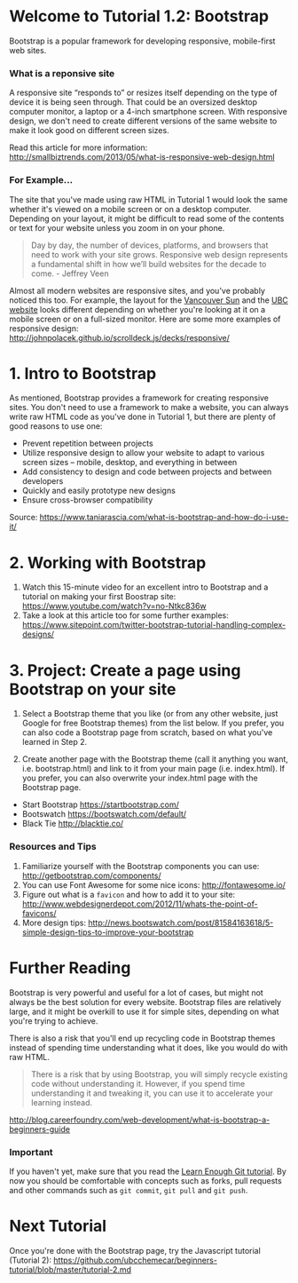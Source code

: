 # Welcome to Tutorial 1.2: Bootstrap
Bootstrap is a popular framework for developing responsive, mobile-first web sites.

### What is a reponsive site
A responsive site “responds to” or resizes itself depending on the type of device it is being seen through. That could be an oversized desktop computer monitor, a laptop or a 4-inch smartphone screen. With responsive design, we don't need to create different versions of the same website to make it look good on different screen sizes.

Read this article for more information: http://smallbiztrends.com/2013/05/what-is-responsive-web-design.html

### For Example...
The site that you've made using raw HTML in Tutorial 1 would look the same whether it's viewed on a mobile screen or on a desktop computer. Depending on your layout, it might be difficult to read some of the contents or text for your website unless you zoom in on your phone. 

> Day by day, the number of devices, platforms, and browsers that need to work with your site grows. Responsive web design represents a fundamental shift in how we’ll build websites for the decade to come. - Jeffrey Veen

Almost all modern websites are responsive sites, and you've probably noticed this too. For example, the layout for the [Vancouver Sun](http://vancouversun.com/) and the [UBC website](www.ubc.ca) looks different depending on whether you're looking at it on a mobile screen or on a full-sized monitor. Here are some more examples of responsive design: http://johnpolacek.github.io/scrolldeck.js/decks/responsive/

# 1. Intro to Bootstrap
As mentioned, Bootstrap provides a framework for creating responsive sites. You don't need to use a framework to make a website, you can always write raw HTML code as you've done in Tutorial 1, but there are plenty of good reasons to use one:

- Prevent repetition between projects
- Utilize responsive design to allow your website to adapt to various screen sizes – mobile, desktop, and everything in between
- Add consistency to design and code between projects and between developers
- Quickly and easily prototype new designs
- Ensure cross-browser compatibility

Source: https://www.taniarascia.com/what-is-bootstrap-and-how-do-i-use-it/

# 2. Working with Bootstrap
1. Watch this 15-minute video for an excellent intro to Bootstrap and a tutorial on making your first Boostrap site: https://www.youtube.com/watch?v=no-Ntkc836w
2. Take a look at this article too for some further examples: https://www.sitepoint.com/twitter-bootstrap-tutorial-handling-complex-designs/

# 3. Project: Create a page using Bootstrap on your site
1. Select a Bootstrap theme that you like (or from any other website, just Google for free Bootstrap themes) from the list below. If you prefer, you can also code a Bootstrap page from scratch, based on what you've learned in Step 2.

2. Create another page with the Bootstrap theme (call it anything you want, i.e. bootstrap.html) and link to it from your main page (i.e. index.html). If you prefer, you can also overwrite your index.html page with the Bootstrap page. 

- Start Bootstrap https://startbootstrap.com/ 
- Bootswatch https://bootswatch.com/default/
- Black Tie http://blacktie.co/

### Resources and Tips
1. Familiarize yourself with the Bootstrap components you can use: http://getbootstrap.com/components/
2. You can use Font Awesome for some nice icons: http://fontawesome.io/
3. Figure out what is a `favicon` and how to add it to your site: http://www.webdesignerdepot.com/2012/11/whats-the-point-of-favicons/
4. More design tips: http://news.bootswatch.com/post/81584163618/5-simple-design-tips-to-improve-your-bootstrap

# Further Reading
Bootstrap is very powerful and useful for a lot of cases, but might not always be the best solution for every website. Bootstrap files are relatively large, and it might be overkill to use it for simple sites, depending on what you're trying to achieve. 

There is also a risk that you'll end up recycling code in Bootstrap themes instead of spending time understanding what it does, like you would do with raw HTML.

> There is a risk that by using Bootstrap, you will simply recycle existing code without understanding it. However, if you spend time understanding it and tweaking it, you can use it to accelerate your learning instead.

http://blog.careerfoundry.com/web-development/what-is-bootstrap-a-beginners-guide

### Important
If you haven't yet, make sure that you read the [Learn Enough Git tutorial](https://www.learnenough.com/git-tutorial). By now you should be comfortable with concepts such as forks, pull requests and other commands such as `git commit`, `git pull` and `git push`.

# Next Tutorial
Once you're done with the Bootstrap page, try the Javascript tutorial (Tutorial 2): https://github.com/ubcchemecar/beginners-tutorial/blob/master/tutorial-2.md

